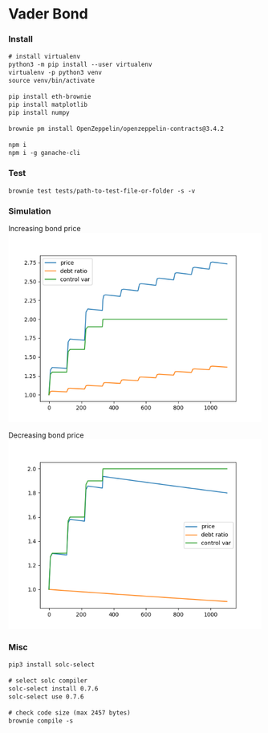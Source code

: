 # Vader Bond

### Install

```shell
# install virtualenv
python3 -m pip install --user virtualenv
virtualenv -p python3 venv
source venv/bin/activate

pip install eth-brownie
pip install matplotlib
pip install numpy

brownie pm install OpenZeppelin/openzeppelin-contracts@3.4.2

npm i
npm i -g ganache-cli
```

### Test

```shell
brownie test tests/path-to-test-file-or-folder -s -v
```

### Simulation

Increasing bond price
![bond-price-inc](./doc/bond-price-inc.png)

Decreasing bond price
![bond-price-dec](./doc/bond-price-dec.png)

### Misc

```shell
pip3 install solc-select

# select solc compiler
solc-select install 0.7.6
solc-select use 0.7.6

# check code size (max 2457 bytes)
brownie compile -s
```
